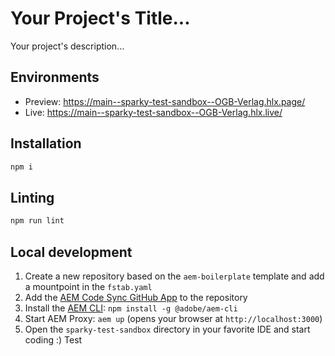 # Your Project's Title...
Your project's description...

## Environments
- Preview: https://main--sparky-test-sandbox--OGB-Verlag.hlx.page/
- Live: https://main--sparky-test-sandbox--OGB-Verlag.hlx.live/

## Installation

```sh
npm i
```

## Linting

```sh
npm run lint
```

## Local development

1. Create a new repository based on the `aem-boilerplate` template and add a mountpoint in the `fstab.yaml`
1. Add the [AEM Code Sync GitHub App](https://github.com/apps/aem-code-sync) to the repository
1. Install the [AEM CLI](https://github.com/adobe/helix-cli): `npm install -g @adobe/aem-cli`
1. Start AEM Proxy: `aem up` (opens your browser at `http://localhost:3000`)
1. Open the `sparky-test-sandbox` directory in your favorite IDE and start coding :)
Test
